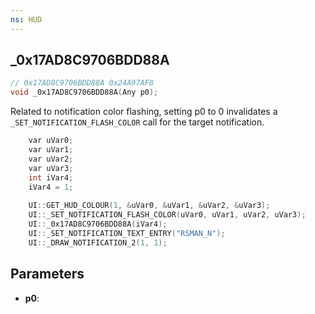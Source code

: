```yaml
---
ns: HUD
---
```

## _0x17AD8C9706BDD88A

```c
// 0x17AD8C9706BDD88A 0x24A97AF8
void _0x17AD8C9706BDD88A(Any p0);
```

Related to notification color flashing, setting p0 to 0 invalidates a `_SET_NOTIFICATION_FLASH_COLOR` call for the target notification.

```c
    var uVar0;
    var uVar1;
    var uVar2;
    var uVar3;
    int iVar4;
    iVar4 = 1;
    
    UI::GET_HUD_COLOUR(1, &uVar0, &uVar1, &uVar2, &uVar3);
    UI::_SET_NOTIFICATION_FLASH_COLOR(uVar0, uVar1, uVar2, uVar3);
    UI::_0x17AD8C9706BDD88A(iVar4);
    UI::_SET_NOTIFICATION_TEXT_ENTRY("RSMAN_N");
    UI::_DRAW_NOTIFICATION_2(1, 1);
```

## Parameters
* **p0**: 

